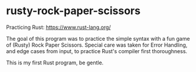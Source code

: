 # rusty-rock-paper-scissors

Practicing Rust:
https://www.rust-lang.org/

The goal of this program was to practice the simple syntax with a fun game of (Rusty) Rock Paper Scissors.
Special care was taken for Error Handling, and edge cases from input, to practice Rust's compiler first thoroughness.

This is my first Rust program, be gentle.
